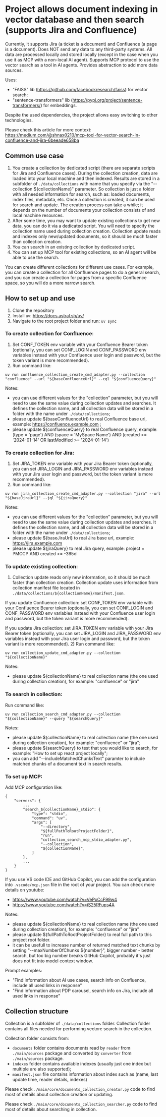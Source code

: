 # Project allows document indexing in vector database and then search (supports Jira and Confluence)

Currently, it supports Jira (a ticket is a document) and Confluence (a page is a document).
Does NOT send any data to any third-party systems. All data are processed locally and stored locally (except in the case when you use it as MCP with a non-local AI agent).
Supports MCP protocol to use the vector search as a tool in AI agents.
Provides abstraction to add more data sources.

Uses:
- "FAISS" lib (https://github.com/facebookresearch/faiss) for vector search;
- "sentence-transformers" lib (https://pypi.org/project/sentence-transformers/) for embeddings.

Despite the used dependencies, the project allows easy switching to other technologies.

Please check this article for more context: https://medium.com/@shnax0210/mcp-tool-for-vector-search-in-confluence-and-jira-6beeade658ba

## Common use case
1) You create a collection by dedicated script (there are separate scripts for Jira and Confluence cases). During the collection creation, data are loaded into your local machine and then indexed. Results are stored in a subfolder of `./data/collections` with name that you specify via the "--collection ${collectionName}" parameter. So collection is just a folder with all needed information for search, such as: loaded documents, index files, metadata, etc. Once a collection is created, it can be used for search and update. The creation process can take a while; it depends on the number of documents your collection consists of and local machine resources.
2) After some time, you may want to update existing collections to get new data, you can do it via a dedicated script. You will need to specify the collection name used during collection creation. Collection update reads and indexes only new/updated documents, so it should be much faster than collection creation.
3) You can search in an existing collection by dedicated script.
4) You can set up MCP tool for existing collections, so an AI agent will be able to use the search.

You can create different collections for different use cases. For example, you can create a collection for all Confluence pages to do a general search, and you can create a collection for pages from a specific Confluence space, so you will do a more narrow search.

## How to set up and use

1) Clone the repository
3) Install `uv`: https://docs.astral.sh/uv/
4) Navigate to the root project folder and run: `uv sync`

### To create collection for Confluence:

1) Set CONF_TOKEN env variable with your Confluence Bearer token (optionally, you can set CONF_LOGIN and CONF_PASSWORD env variables instead with your Confluence user login and password, but the token variant is more recommended).
2) Run command like:
```
uv run confluence_collection_create_cmd_adapter.py --collection "confluence" --url "${baseConfluenceUrl}" --cql "${confluenceQuery}"
```

Notes:
- you can use different values for the "collection" parameter, but you will need to use the same value during collection updates and searches. It defines the collection name, and all collection data will be stored in a folder with the name under `./data/collections`;
- please update ${baseConfluenceUrl} to real Confluence base url, example: https://confluence.example.com ;
- please update ${confluenceQuery} to real Confluence query, example: (type = 'page') AND (space = 'MySpace Name') AND (created >= '2024-01-14' OR lastModified >= '2024-01-14')

### To create collection for Jira:

1) Set JIRA_TOKEN env variable with your Jira Bearer token (optionally, you can set JIRA_LOGIN and JIRA_PASSWORD env variables instead with your Jira user login and password, but the token variant is more recommended).
2) Run command like:
```
uv run jira_collection_create_cmd_adapter.py --collection "jira" --url "${baseJiraUrl}" --jql "${jiraQuery}"
```

Notes:
- you can use different values for the "collection" parameter, but you will need to use the same value during collection updates and searches. It defines the collection name, and all collection data will be stored in a folder with the name under `./data/collections`;
- please update ${baseJiraUrl} to real Jira base url, example: https://jira.example.com
- please update ${jiraQuery} to real Jira query, example: project = PMCCP AND created >= -365d 

### To update existing collection:

1) Collection update reads only new information, so it should be much faster than collection creation. 
Collection update uses information from collection manifest file located in `./data/collections/${collectionName}/manifest.json`. 

If you update Confluence collection: set CONF_TOKEN env variable with your Confluence Bearer token (optionally, you can set CONF_LOGIN and CONF_PASSWORD env variables instead with your Confluence user login and password, but the token variant is more recommended).

If you update Jira collection: set JIRA_TOKEN env variable with your Jira Bearer token (optionally, you can set JIRA_LOGIN and JIRA_PASSWORD env variables instead with your Jira user login and password, but the token variant is more recommended).
2) Run command like:
```
uv run collection_update_cmd_adapter.py --collection "${collectionName}"
```

Notes:
- please update ${collectionName} to real collection name (the one used during collection creation), for example: "confluence" or "jira"

### To search in collection:

Run command like:
```
uv run collection_search_cmd_adapter.py --collection "${collectionName}" --query "${searchQuery}"
```

Notes:
- please update ${collectionName} to real collection name (the one used during collection creation), for example: "confluence" or "jira";
- please update ${searchQuery} to test that you would like to search, for example: "How to set up react project locally";
- you can add "--includeMatchedChunksText" paramter to include matched chunks of a document text in search results.

### To set up MCP:

Add MCP configuration like:
```
{
    "servers": {
        ...
        "search_${collectionName}_stdio": {
            "type": "stdio",
            "command": "uv",
            "args": [
                "--directory",
                "${fullPathToRootProjectFolder}",
                "run",
                "collection_search_mcp_stdio_adapter.py",
                "--collection",
                "${collectionName}",
            ]
        },
        ...
    }
}
```

If you use VS code IDE and GitHub Copilot, you can add the configuration into `.vscode/mcp.json` file in the root of your project.
You can check more details on youtube:
- https://www.youtube.com/watch?v=VePxCcF99w4
- https://www.youtube.com/watch?v=iS25RFups4A

Notes:
- please update ${collectionName} to real collection name (the one used during collection creation), for example: "confluence" or "jira"
- please update ${fullPathToRootProjectFolder} to real full path to this project root folder.
- it can be usefull to increase number of returned matched text chunks by setting "--maxNumberOfChunks ${number}", bigger number - better search, but too big number breaks GitHub Copilot, probably it's just does not fit into model context window.

Prompt examples:
- "Find information about AI use cases, search info on Confluence, include all used links in response"
- "Find information about PDP carousel, search info on Jira, include all used links in response"


## Collection structure
Collection is a subfolder of `./data/collections` folder.
Collection folder contains all files needed for performing vectore search in the collection.

Collection folder consists from:
- `documents` folder contains documents read by `reader` from `./main/sources` package and converted by `converter` from `./main/sources` package.
- `indexes` folder contains available indexes (usually just one index but multiple are also supported);
- `manifest.json` file contains information about index such as (name, last update time, reader details, indexes)

Please check `./main/core/documents_collection_creator.py` code to find most of details about collection creation or updating.

Please check `./main/core/documents_collection_searcher.py` code to find most of details about searching in collection.